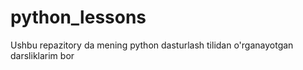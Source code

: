 # python_lessons
Ushbu repazitory da mening python dasturlash tilidan o'rganayotgan darsliklarim bor
